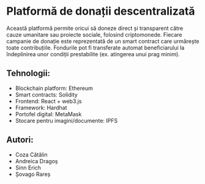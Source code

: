 # Platformă de donații descentralizată
Această platformă permite oricui să doneze direct și transparent către cauze umanitare sau proiecte sociale, folosind criptomonede. Fiecare campanie de donație este reprezentată de un smart contract care urmărește toate contribuțiile. Fondurile pot fi transferate automat beneficiarului la îndeplinirea unor condiții prestabilite (ex. atingerea unui prag minim).

## Tehnologii:
- Blockchain platform: Ethereum
- Smart contracts: Solidity
- Frontend: React + web3.js
- Framework: Hardhat
- Portofel digital: MetaMask
- Stocare pentru imagini/documente: IPFS

## Autori:
- Coza Cătălin
- Andreica Dragoș
- Sinn Erich
- Șovago Rareș
